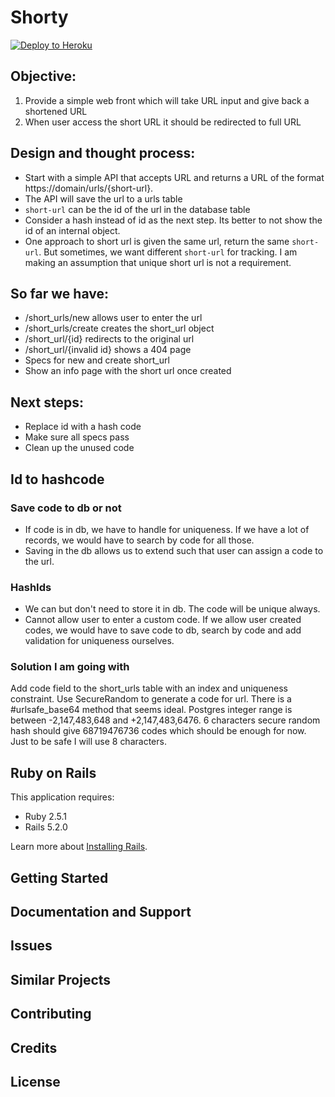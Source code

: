 Shorty
================

[![Deploy to Heroku](https://www.herokucdn.com/deploy/button.png)](https://heroku.com/deploy)


## Objective:
1. Provide a simple web front which will take URL input and give back a shortened URL
2. When user access the short URL it should be redirected to full URL


## Design and thought process:
- Start with a simple API that accepts URL and returns a URL of the format https://domain/urls/{short-url}. 
- The API will save the url to a urls table
- `short-url` can be the id of the url in the database table
- Consider a hash instead of id as the next step. Its better to not show the id of an internal object.
- One approach to short url is given the same url, return the same `short-url`. But sometimes, we want different `short-url` for tracking. I am making an assumption that unique short url is not a requirement.



## So far we have:
- /short_urls/new allows user to enter the url
- /short_urls/create creates the short_url object
- /short_url/{id} redirects to the original url
- /short_url/{invalid id} shows a 404 page
- Specs for new and create short_url
- Show an info page with the short url once created


## Next steps:
- Replace id with a hash code
- Make sure all specs pass
- Clean up the unused code

## Id to hashcode
### Save code to db or not
- If code is in db, we have to handle for uniqueness. If we have a lot of records, we would have to search by code for all those.
- Saving in the db allows us to extend such that user can assign a code to the url.

### HashIds
- We can but don't need to store it in db. The code will be unique always. 
- Cannot allow user to enter a custom code. If we allow user created codes, we would have to save code to db, search by code and add validation for uniqueness ourselves. 


### Solution I am going with
Add code field to the short_urls table with an index and uniqueness constraint. Use SecureRandom to generate a code for url. There is a #urlsafe_base64 method that seems ideal.
Postgres integer range is between -2,147,483,648 and +2,147,483,6476. 6 characters secure random hash should give 68719476736 codes which should be enough for now. Just to be safe I will use 8 characters.



Ruby on Rails
-------------

This application requires:

- Ruby 2.5.1
- Rails 5.2.0

Learn more about [Installing Rails](http://railsapps.github.io/installing-rails.html).

Getting Started
---------------

Documentation and Support
-------------------------

Issues
-------------

Similar Projects
----------------

Contributing
------------

Credits
-------

License
-------
